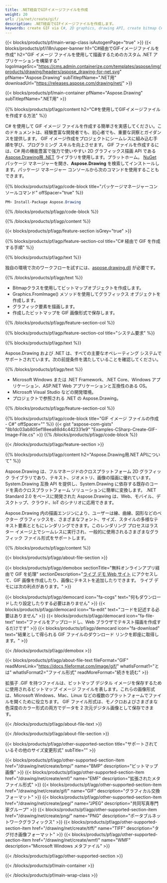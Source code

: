 ```yaml
---
title: .NET経由でGIFイメージファイルを作成
weight: 20
url: /ja/net/create/gif/
description: .NET経由でGIFイメージファイルを作成します。
keywords: create GIF via C#, 2D graphics, drawing API, create bitmap C#, Drawing .NET用, save bitmap, save GIF image, cross-platform 2D graphic library, Bitmap class, vector graphics drawing, draw text, rendering raster images, GIF image file
---
```


{{< blocks/products/pf/main-wrap-class isAutogenPage="true" >}}
{{< blocks/products/pf/i18n/upper-banner h1="C#経由でGIFイメージファイルを作成" h2="GIF イメージ ファイルを使用して描画するためのカスタム .NET アプリケーションを構築する" logoImageSrc="https://cms.admin.containerize.com/templates/aspose/img/products/drawing/headers/aspose_drawing-for-net.svg" pfName="Aspose.Drawing" subTitlepfName=".NET用" downloadUrl="https://releases.aspose.com/drawing/net/" >}}

{{< blocks/products/pf/main-container pfName="Aspose.Drawing" subTitlepfName=".NET用" >}}


{{% blocks/products/pf/agp/content h2="C#を使用してGIFイメージファイルを作成する方法" %}}

C# を使用して GIF イメージ ファイルを作成する簡単さを実感してください。このドキュメントは、経験豊富な開発者でも、初心者でも、重要な洞察とガイダンスを提供します。 GIF イメージ作成をプロジェクトにシームレスに組み込む手順を学び、プログラミング スキルを向上させます。 GIF ファイルを作成するには、C# 用の機能豊富で強力で使いやすい 2D グラフィックス描画 API である [Aspose.Drawing用 .NET](https://products.aspose.com/drawing/net) ライブラリを使用します。プラットホーム。 [NuGet](https://www.nuget.org/packages/aspose.drawing) パッケージ マネージャーを開き、**Aspose.Drawing** を検索してインストールします。パッケージ マネージャー コンソールから次のコマンドを使用することもできます。

{{% blocks/products/pf/agp/code-block title="パッケージマネージャーコンソールコマンド" offSpacer="true" %}}
```cs
PM> Install-Package Aspose.Drawing
```
{{% /blocks/products/pf/agp/code-block %}}

{{% /blocks/products/pf/agp/content %}}


{{< blocks/products/pf/agp/feature-section isGrey="true" >}}

{{% blocks/products/pf/agp/feature-section-col title="C# 経由で GIF を作成する手順" %}}

{{% blocks/products/pf/agp/text %}}

独自の環境で次のワークフローを試すには、[aspose.drawing.dll](https://downloads.aspose.com/drawing/net) が必要です。

{{% /blocks/products/pf/agp/text %}}

+ Bitmapクラスを使用してビットマップオブジェクトを作成します。
+ Graphics.FromImage() メソッドを使用してグラフィックス オブジェクトを作成します。
+ グラフィック要素を描画します。
+ 作成したビットマップを GIF 画像形式で保存します。

{{% /blocks/products/pf/agp/feature-section-col %}}

{{% blocks/products/pf/agp/feature-section-col title="システム要求" %}}

{{% blocks/products/pf/agp/text %}}

Aspose.Drawing および .NET は、すべての主要なオペレーティング システムでサポートされています。次の前提条件を満たしていることを確認してください。

{{% /blocks/products/pf/agp/text %}}

- Microsoft Windows または .NET Framework、.NET Core、Windows アプリケーション、ASP.NET Web アプリケーションと互換性のある OS。
- Microsoft Visual Studio などの開発環境。
- プロジェクトで参照される .NET の Aspose.Drawing。

{{% /blocks/products/pf/agp/feature-section-col %}}

{{% blocks/products/pf/agp/code-block title="GIF イメージ ファイルの作成 - C#" offSpacer="" %}}
{{< gist "aspose-com-gists" "8b1dc03ab805ef18eea88d4c442331e9" "Examples-CSharp-Create-GIF-Image-File.cs" >}}
{{% /blocks/products/pf/agp/code-block %}}

{{< /blocks/products/pf/agp/feature-section >}}


<!-- aboutfile Starts -->

{{% blocks/products/pf/agp/content h2="Aspose.Drawing用.NET APIについて" %}}

Aspose.Drawing は、フルマネージドのクロスプラットフォーム 2D グラフィック ライブラリであり、テキスト、ジオメトリ、画像の描画に優れています。 System.Drawing 互換 API を提供し、System.Drawing に依存する既存のコードを真のクロスプラットフォーム ソリューションに簡単に変換します。 .NET Standard 2.0 をベースに開発された Aspose.Drawing は、Web、モバイル、デスクトップ、クラウド、IoT のシナリオに応用できます。

Aspose.Drawing 内の描画エンジンにより、ユーザーは線、曲線、図形などのベクター グラフィックスを、さまざまなフォント、サイズ、スタイルの多様なテキスト要素とともにレンダリングできます。このレンダリング プロセスはラスター イメージ上でシームレスに実行され、一般的に使用されるさまざまなグラフィック ファイル形式をサポートします。

{{% /blocks/products/pf/agp/content %}}


{{< blocks/products/pf/agp/about-file-section >}}

{{< blocks/products/pf/agp/demobox sectionTitle="無料オンラインアプリ経由で GIF を処理" sectionDescription="[ライブ デモ Web サイト](https://products.aspose.app/drawing) にアクセスして、GIF 画像を作成したり、画像にテキストを追加したりできます。 ライブ デモには次の利点があります。" >}}

{{< blocks/products/pf/agp/democard icon="fa-cogs" text="何もダウンロードしたり設定したりする必要はありません" >}}
{{< blocks/products/pf/agp/democard icon="fa-edit" text="コードを記述する必要はありません" >}}
{{< blocks/products/pf/agp/democard icon="fa-file-text" text="ファイルをアップロードし、Web ブラウザでテキスト描画を作成するだけです" >}}
{{< blocks/products/pf/agp/democard icon="fa-download" text="結果として得られる GIF ファイルのダウンロード リンクを即座に取得します。" >}}

{{< /blocks/products/pf/agp/demobox >}}

{{< blocks/products/pf/agp/about-file-text fileFormat="GIF" readMoreLink="https://docs.fileformat.com/image/gif/" whatIsFormat1="とは" whatIsFormat2="ファイル形式" readMoreFormat="続きを読む" >}}

拡張子 .GIF を持つファイルは、ビットマップ デジタル イメージを保存するために使用されるビットマップ イメージ ファイルを表します。これらの画像形式は、Microsoft Windows、Mac、Linux などの複数のプラットフォームでファイルを開くために役立ちます。 GIF ファイル形式は、モノクロおよびさまざまな色深度のカラー形式の両方でデータを 2 次元デジタル画像として保存できます。

{{< /blocks/products/pf/agp/about-file-text >}}

{{< /blocks/products/pf/agp/about-file-section >}}

<!-- aboutfile Ends -->


{{< blocks/products/pf/agp/other-supported-section title="サポートされているその他のサイズ変更形式" subTitle="" >}}

{{< blocks/products/pf/agp/other-supported-section-item href="/drawing/net/create/bmp/" name="BMP" description="ビットマップ画像" >}}
{{< blocks/products/pf/agp/other-supported-section-item href="/drawing/net/create/emf/" name="EMF" description="拡張されたメタファイル形式" >}}
{{< blocks/products/pf/agp/other-supported-section-item href="/drawing/net/create/gif/" name="GIF" description="グラフィカル交換フォーマット" >}}
{{< blocks/products/pf/agp/other-supported-section-item href="/drawing/net/create/jpeg/" name="JPEG" description="共同写真専門家グループ" >}}
{{< blocks/products/pf/agp/other-supported-section-item href="/drawing/net/create/png/" name="PNG" description="ポータブルネットワークグラフィックス" >}}
{{< blocks/products/pf/agp/other-supported-section-item href="/drawing/net/create/tiff/" name="TIFF" description="タグ付き画像フォーマット" >}}
{{< blocks/products/pf/agp/other-supported-section-item href="/drawing/net/create/wmf/" name="WMF" description="Microsoft Windows メタファイル" >}}


{{< /blocks/products/pf/agp/other-supported-section >}}

{{< /blocks/products/pf/main-container >}}

{{< /blocks/products/pf/main-wrap-class >}}
